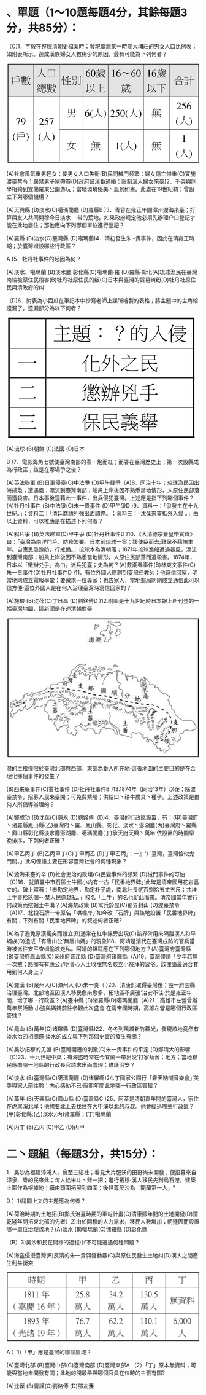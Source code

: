 # 、單題（1～10題每題4分，其餘每題3分，共85分）：

（C)1．宇毅在整理清朝史檔案時；發現臺灣某一時期大埔莊的男女人口比例表；如附表所示。造成漢族婦女人數稀少的原因，最有可能為下列何者？

![](images\test_batch\History\c66fecce04fe02ccde48e32d3657bbfd82ec145528157169d41709ccb4da44e9.png)

(A)社會風氣重男輕女；使男女人口失衡(B)民間械門频繁；婦女傷亡惨重(C)實施渡臺禁令；嚴禁男子家帶眷(D)政府鼓漢番通婚；限制漢人婦女來臺)2．千芬與同學相約到宜蘭羅東公園游玩；當地環境優美丶風景如畫。此處在19世紀初；曾設立下列哪個機構？

(A)天興縣 (B)淡水(C)噶瑪蘭廳 (D)羅縣B )3．青容在雍正年間漳州渡海來臺；打算與友人共同開穆今日淡水- -带的荒地。如果政府规定他必须先辦理户口登記才能在此地居住；那他應向下列哪個單位進行登記？

(A)羅縣 (B)淡水(C)臺灣縣 (D)噶瑪蘭)4．清初發生朱 -贵事件，因此在清雍正時期；於臺灣增設哪些行政區？

A )5．牡丹社事件的起因為何？

(A)淡水、噶瑪蘭 (B)淡水廳·彰化縣(C)噶瑪蘭·羅 (D)羅縣·彰化(A)琉球漁民在臺灣南端被原住民殺害(B)牡丹社原住民的叛(C)日本與臺灣的貿易纠纷(D)牡丹社原住民與清政府的纠

（D)6．附表為小西瓜在筆記本中抄寫老師上課所繪製的表格；將主題中的主角給遗漏了。遗漏部分為以下何者？

![](images\test_batch\History\0aef31ba611a1ce60fb47256489fbefcbf24ad15108cec3d43c63adf2a2a72d1.png)

(A)琉球 (B)朝鲜 (C)法國 (D)日本

B )7．電影海角七號使臺灣南部的春一炮而紅；而春在臺灣歷史上；第一次設縣成為行政區；該是在哪場爭之後？

(A)英法聯軍 (B)日軍侵臺(C)中法爭 (D)甲午载爭（A)8．同治十年；琉球漁民因出海捕魚；遭遇風；漂流到臺灣南部；船員上岸後因不熟悉當地情形，人原住民部落而遭殺害。日本事後還藉此一事件，出兵侵犯臺灣。上述應是指下列哪個事件？(A)牡丹社事件 (B)中法爭(C)朱一贵事件 (D)甲午爭D )9．資料一：「爭發生在十九世紀。」；資料二：「清廷商請列強出面調停。」；资料三：「沈葆來薹抵外入侵 。」由以上資料，可以推應是在描述下列何者？

(A)鸦片爭 (B)英法睇軍(C)甲午爭 (D)牡丹社事件D )10．《大清德宗景皇帝實錄》曰：「臺灣為南洋門戶，防務繁要。日本前琉球一案；該使臣而去;難保不藉端生畔。自應思患豫防，行戒備。」琉球本為清朝藩；1871年琉球漁船遭遇暴風，漂流到臺灣南部；船員上岸後因不熟悉當地情形，人原住民部落而遭殺害。1874年，日本以「徽辦兑手」為由，派兵犯臺；史為何？(A)戴潮春事件(B)林爽文事件(C)朱一贵事件(D)牡丹社事件D )11．有位外國人應聘到臺灣任教師；他寫信回家，明當地剛成立電報學堂；要微求一位專家；也告家人，當地郵局剛剛成立通信此可以很方便·這位外國人是在何人治理臺灣時寫信回家的？

(A)施琅 (B)沈葆(C)丁日昌 (D)劉銘傅D )12.附圖是十九世紀時日本報上所刊登的一幅臺灣地圖，這新聞是在述清朝對臺

![](images\test_batch\History\6fbd2c5721d7a0a292264b34d0bda04ad94af7a25bffac9ddff345bdfe96a9de.png)

灣的主權僮限於臺灣北部與西部，東部為番人所在地·這張地圖的主要目的是在合理化哪個事件的發生？

(B)西来庵事件(C)雾社事件 (D)牡丹社事件B )13.1874年（同治13年）以後；除渡臺禁令，招募人民來臺開；可免费乘船；供給口丶耕牛農具丶種子。上述政策是由何人所倡導辦理的？

(A)鄭成功 (B)沈葆(C)陳永 (D)劉銘傅（D)4．臺灣的行政區設置，有：(甲)臺灣府丶诸羅縣鳳山縣(乙)臺灣府丶羅、鳳山縣、彰化、淡水丶澎湖廳(丙)臺灣府丶羅縣丶鳳山縣彰化縣淡水廳澎湖廳、噶瑪蘭廳(丁)承天府天興丶萬年·依設置的時間早晚排序，下列何者正確？

(A)甲乙丙丁 (B)乙丙甲丁(C)丁甲丙乙 (D)丁甲乙丙」：一』‘）臺灣，臺灣恰似鬼門關。」此句俚語主要在形容臺灣社會的何種現象？

(A)渡海來臺的辛 (B)社會吏治的败壤(C)民變事件的频繁 (D)械門事件的可怕（C)16．就讀臺中市石區土牛國小内有一古「民番地界碑」’此碑是清帝國用花岩矗立的。碑上寫著：「奉勘定地界，勘定朴子處，南北計長贰百捌拾五丈五尺；共堆土牛壹拾玖個····禁人民逾越私。」校名「土牛」的名也徙此而來。清帝國當年實行何政策而挖掘土牛溝？(A)海禁政策 (B)寓兵於晨(C)劃界封山 (D)渡臺禁令（A)17．北投石牌一带原名「哄哩岸」’如今改「石牌」與該地設置「民番地界碑」有關；下列有關「民番地界碑」的叙述何者正確?

(A)為了避免原漢衢突而設立(B)通常在紅牛線旁出現(C)該界碑用來隔離漢人和平埔族(D)造成「有唐山公’無唐山媽」的現象)18．阿靖是清代在臺灣戌防的官兵當時被派往安平查缉偷渡走私。阿靖的祖籍應在下列哪個地方？(A)臺灣府臺灣縣 (B)臺灣府鳳山縣(C)泉州府晋江縣 (D)臺灣府诸羅縣（A)19．臺灣俚語「少年若無一次憨；路哪有有應公」’明善心人士收埋無名骸立小祭拜的習俗。該俚語最適合套用到何人身上？

(A)羅漢 (B)泉州人(C)漳州人 (D)朱一贵（ )20．清康熙取得臺灣後；設一府三縣治理臺灣。北部地區因漢人移民愈來愈多，拓地區不廣張’治安不佳·於是雍正年間，增了哪一行政區？(A)臺中縣 (B)诸羅縣(D)噶瑪蘭廳（A)21．高雄市左營曾辦萬年祭活動·小強與媽媽前往参觀此次盛會·在清帝國時期，高雄左營是哪個行政區管辖？

(A)鳳山 (B)萬年(C)诸羅縣 (D)臺灣縣)22．冬冬到風城新竹觀光，發現該地竟然有淡水治的相關遗·淡水的成立與下列那個史實的發生有關？

(A)吴沙拓穆的见證 (B)臺灣開港的刺激(C)朱一贵事件的平定 (D)鄭清大的影響（C)23．十九世紀中葉；有海盗時常在今宜蘭一帶出没’打家劫舍；地方；當地穆民應向哪一地區的行政長官請求出面處理；維護治安？

(A)淡水 (B)臺灣縣(C)噶瑪蘭廳 (D)诸羅縣)24.丁國家公園行「春天呐喊音樂會」’美美與家人前往聆；内心感動不已·康熙年間此地哪一行政區管辖？

(A)萬年 (B)天興縣(C)鳳山縣 (D)臺灣縣C )25．阿莘是清朝嘉年間的臺灣人，家住在虎尾溪北岸；他想要北上去找住在大甲溪以北的叔叔。他會經過哪些行政區？(甲)彰化縣;(乙)淡水;(丙)诸羅縣；(丁)噶瑪蘭

(A)丙丁 (B)乙丙 (C)甲乙 (D)丙甲

# 二丶題組（每題3分，共15分）：

1．吴沙為福建漳浦人，曾至三貂社；看見大片肥沃的田野尚未開發；便招募來自漳泉、粤的民來此；每人給米斗丶斧一把；進行拓穆·漢人移民先到烏石港，建築土圍作為根據地；續由頭圍拓展到四圍；後世尊吴沙為「開蘭第一人」°

D ）1)請問上文的主題應為何者？

(A)荷治時期的土地拓(B)鄭氏治臺時期的軍屯計畫(C)清康熙年間的土地開發(D)清乾隆年間拓東北部的先者）2)由於開穆的人力需求，移民人數增加；朝廷因而設置哪一單位治理該地？(A)淡水 (B)噶瑪蘭(C)诸羅縣 (D)彰化縣

（B）3)吴沙和民在開穆的過程中′不可能遭遇何種問題？

(A)海盗侵授臺灣(B)反清的朱一貴羽發動暴(C)與原住民發生土地纠(D)漢人之間產生利益衡突

![](images\test_batch\History\3acbf539f43906236b742506f85ba7a108f3b6b108ac5429094a2cb935035d69.png)

A ）1）「甲」應是臺灣的哪個區域？

(A)臺灣北部 (B)臺灣中部(C)臺灣南部 (D)臺灣東部A （2）「丁」原本無資料；可能與當地未開發有關；此地的開最早與哪個官員在位時的主張有關?

(A)沈葆 (B)曹謹(C)劉銘傅 (D)邵友濂

